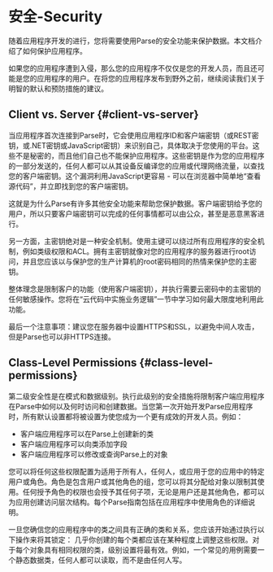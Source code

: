 # 安全-Security

随着应用程序开发的进行，您将需要使用Parse的安全功能来保护数据。本文档介绍了如何保护应用程序。

如果您的应用程序遭到入侵，那么您的应用程序不仅仅是您的开发人员，而且还可能是您的应用程序的用户。在将您的应用程序发布到野外之前，继续阅读我们关于明智的默认和预防措施的建议。

## Client vs. Server {#client-vs-server}

当应用程序首次连接到Parse时，它会使用应用程序ID和客户端密钥（或REST密钥，或.NET密钥或JavaScript密钥）来识别自己，具体取决于您使用的平台。这些不是秘密的，而且他们自己也不能保护应用程序。这些密钥是作为您的应用程序的一部分发送的，任何人都可以从其设备反编译您的应用或代理网络流量，以查找您的客户端密钥。这个漏洞利用JavaScript更容易 - 可以在浏览器中简单地“查看源代码”，并立即找到您的客户端密钥。

这就是为什么Parse有许多其他安全功能来帮助您保护数据。客户端密钥给予您的用户，所以只要客户端密钥可以完成的任何事情都可以由公众，甚至是恶意黑客进行。

另一方面，主密钥绝对是一种安全机制。使用主键可以绕过所有应用程序的安全机制，例如类级权限和ACL。拥有主密钥就像对您的应用程序的服务器进行root访问，并且您应该以与保护您的生产计算机的root密码相同的热情来保护您的主密钥。

整体理念是限制客户的功能（使用客户端密钥），并执行需要云密码中的主密钥的任何敏感操作。您将在“云代码中实施业务逻辑”一节中学习如何最大限度地利用此功能。

最后一个注意事项：建议您在服务器中设置HTTPS和SSL，以避免中间人攻击，但是Parse也可以非HTTPS连接。

## Class-Level Permissions {#class-level-permissions}

第二级安全性是在模式和数据级别。执行此级别的安全措施将限制客户端应用程序在Parse中如何以及何时访问和创建数据。当您第一次开始开发Parse应用程序时，所有默认设置都将被设置为使您成为一个更有成效的开发人员。例如：

- 客户端应用程序可以在Parse上创建新的类
- 客户端应用程序可以向类添加字段
- 客户端应用程序可以修改或查询Parse上的对象

您可以将任何这些权限配置为适用于所有人，任何人，或应用于您的应用中的特定用户或角色。角色是包含用户或其他角色的组，您可以将其分配给对象以限制其使用。任何授予角色的权限也会授予其任何子项，无论是用户还是其他角色，都可以为应用创建访问层次结构。每个Parse指南包括在应用程序中使用角色的详细说明。

一旦您确信您的应用程序中的类之间具有正确的类和关系，您应该开始通过执行以下操作来将其锁定：
几乎你创建的每个类都应该在某种程度上调整这些权限。对于每个对象具有相同权限的类，级别设置将最有效。例如，一个常见的用例需要一个静态数据类，任何人都可以读取，而不是由任何人写。
